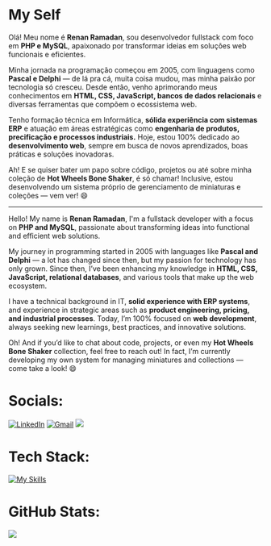 # My Self
Olá! Meu nome é <b>Renan Ramadan</b>, sou desenvolvedor fullstack com foco em <b>PHP e MySQL</b>, apaixonado por transformar ideias em soluções web funcionais e eficientes.

Minha jornada na programação começou em 2005, com linguagens como <b>Pascal e Delphi</b> — de lá pra cá, muita coisa mudou, mas minha paixão por tecnologia só cresceu. Desde então, venho aprimorando meus conhecimentos em <b>HTML, CSS, JavaScript, bancos de dados relacionais</b> e diversas ferramentas que compõem o ecossistema web.

Tenho formação técnica em Informática, <b>sólida experiência com sistemas ERP</b> e atuação em áreas estratégicas como <b>engenharia de produtos, precificação e processos industriais.</b> Hoje, estou 100% dedicado ao <b>desenvolvimento web</b>, sempre em busca de novos aprendizados, boas práticas e soluções inovadoras.

Ah! E se quiser bater um papo sobre código, projetos ou até sobre minha coleção de <b>Hot Wheels Bone Shaker</b>, é só chamar! Inclusive, estou desenvolvendo um sistema próprio de gerenciamento de miniaturas e coleções — vem ver! 😄

- - - 

Hello! My name is <b>Renan Ramadan</b>, I'm a fullstack developer with a focus on <b>PHP and MySQL</b>, passionate about transforming ideas into functional and efficient web solutions.

My journey in programming started in 2005 with languages like <b>Pascal and Delphi</b> — a lot has changed since then, but my passion for technology has only grown. Since then, I’ve been enhancing my knowledge in <b>HTML, CSS, JavaScript, relational databases</b>, and various tools that make up the web ecosystem.

I have a technical background in IT, <b>solid experience with ERP systems</b>, and experience in strategic areas such as <b>product engineering, pricing, and industrial processes</b>. Today, I’m 100% focused on <b>web development</b>, always seeking new learnings, best practices, and innovative solutions.

Oh! And if you’d like to chat about code, projects, or even my <b>Hot Wheels Bone Shaker</b> collection, feel free to reach out! In fact, I’m currently developing my own system for managing miniatures and collections — come take a look! 😄


# Socials:
<!--[![Instagram](https://img.shields.io/badge/Instagram-%23E4405F.svg?style=for-the-badge&logo=Instagram&logoColor=white)](https://instagram.com/renan.ramadan) -->
[![LinkedIn](https://img.shields.io/badge/linkedin-%230077B5.svg?style=for-the-badge&logo=linkedin&logoColor=white)](https://www.linkedin.com/in/renanramadan) 
[![Gmail](https://img.shields.io/badge/Gmail-D14836?style=for-the-badge&logo=gmail&logoColor=white)](mailto:renanramadan@gmail.com)
<a href= 'https://wa.me/5521964380356'><img src="https://img.shields.io/badge/WhatsApp-25D366?style=for-the-badge&logo=whatsapp&logoColor=white"></a>


# Tech Stack:

[![My Skills](https://skillicons.dev/icons?i=html,css,htmx,bootstrap,js,php,mysql,github&theme=dark)](https://skillicons.dev)


# GitHub Stats:
<p>
<!--<img src="https://github-readme-stats.vercel.app/api?username=renanramadan&theme=dark&show_icons=true&include_all_commits=false&count_private=false" align="center">-->
<img src="https://github-readme-stats.vercel.app/api/top-langs/?username=renanramadan&theme=dark&show_icons=true&include_all_commits=false&count_private=false&layout=compact" align="center">
</p>
